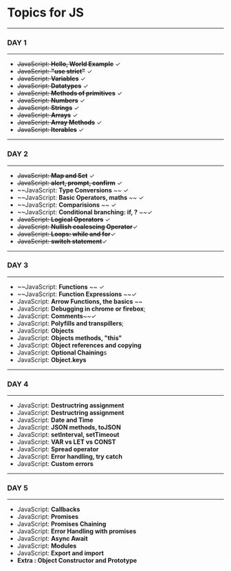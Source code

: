# Topics for JS

---

### DAY 1

---

- ~~JavaScript: **Hello, World Example**~~ &check;
- ~~JavaScript: **"use strict"**~~ &check;
- ~~JavaScript: **Variables**~~ &check;
- ~~JavaScript: **Datatypes**~~ &check;
- ~~JavaScript: **Methods of primitives**~~ &check;
- ~~JavaScript: **Numbers**~~ &check;
- ~~JavaScript: **Strings**~~ &check;
- ~~JavaScript: **Arrays**~~ &check;
- ~~JavaScript: **Array Methods**~~ &check;
- ~~JavaScript: **Iterables**~~ &check;

---

### DAY 2

---

- ~~JavaScript: **Map and Set**~~ &check;
- ~~JavaScript: **alert, prompt, confirm**~~ &check;
- ~~JavaScript: **Type Conversions** ~~ &check;
- ~~JavaScript: **Basic Operators, maths** ~~ &check;
- ~~JavaScript: **Comparisions** ~~ &check;
- ~~JavaScript: **Conditional branching: if, ?** ~~&check;
- ~~JavaScript: **Logical Operators**~~ &check;
- ~~JavaScript: **Nullish coalescing Operator**~~&check;
- ~~JavaScript: **Loops: while and for**~~&check;
- ~~JavaScript: **switch statement**~~&check;

---

### DAY 3

---

- ~~JavaScript: **Functions** ~~ &check;
- ~~JavaScript: **Function Expressions** ~~&check;
- JavaScript: **Arrow Functions, the basics**                       ~~
- JavaScript: **Debugging in chrome or firebox**;
- JavaScript: **Comments**~~&check;
- JavaScript: **Polyfills and transpillers**;
- JavaScript: **Objects**
- JavaScript: **Objects methods, "this"**
- JavaScript: **Object references and copying**
- JavaScript: **Optional Chaining**s
- JavaScript: **Object.keys**

---

### DAY 4

---

- JavaScript: **Destructring assignment**
- JavaScript: **Destructring assignment**
- JavaScript: **Date and Time**
- JavaScript: **JSON methods, toJSON**
- JavaScript: **setInterval, setTimeout**
- JavaScript: **VAR vs LET vs CONST**
- JavaScript: **Spread operator**
- JavaScript: **Error handling, try catch**
- JavaScript: **Custom errors**

---

### DAY 5

---

- JavaScript: **Callbacks**
- JavaScript: **Promises**
- JavaScript: **Promises Chaining**
- JavaScript: **Error Handling with promises**
- JavaScript: **Async Await**
- JavaScript: **Modules**
- JavaScript: **Export and import**
- **Extra : Object Constructor and Prototype**
